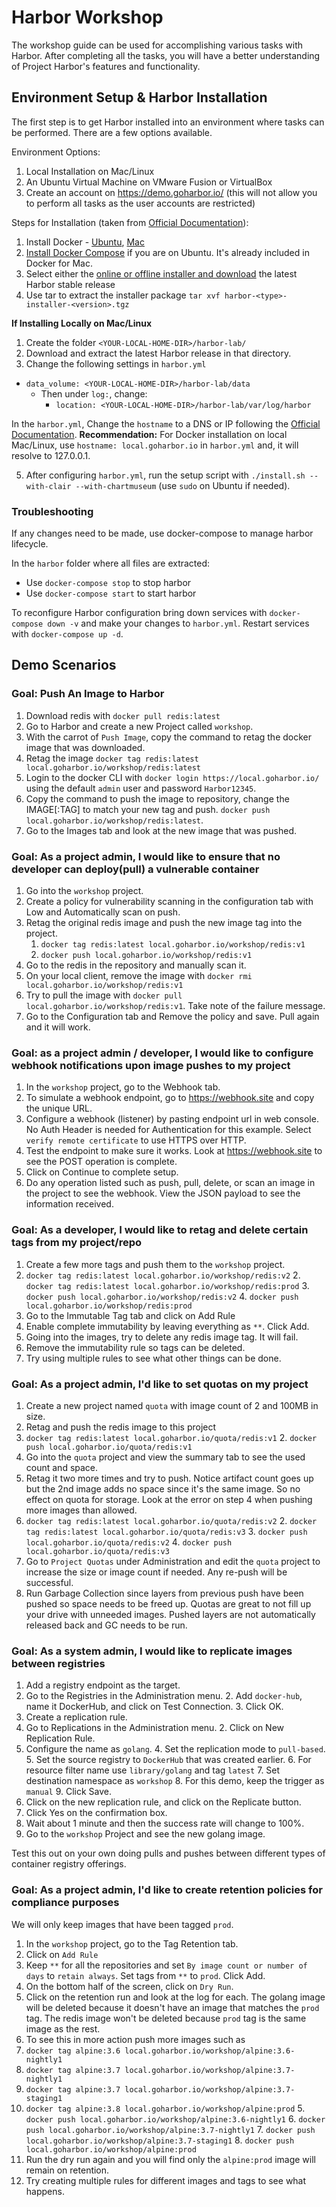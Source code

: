# Harbor Workshop

The workshop guide can be used for accomplishing various tasks with Harbor. After completing all the tasks, you will have a better understanding of Project Harbor's features and functionality.

## Environment Setup & Harbor Installation

The first step is to get Harbor installed into an environment where tasks can be performed. There are a few options available.

Environment Options:

1. Local Installation on Mac/Linux
2. An Ubuntu Virtual Machine on VMware Fusion or VirtualBox
3. Create an account on https://demo.goharbor.io/ (this will not allow you to perform all tasks as the user accounts are restricted)

Steps for Installation (taken from [Official Documentation](https://github.com/goharbor/harbor/blob/master/docs/installation_guide.md)):

1. Install Docker - [Ubuntu](https://docs.docker.com/v17.09/engine/installation/linux/docker-ce/ubuntu/), [Mac](https://docs.docker.com/v17.09/docker-for-mac/install/)
2. [Install Docker Compose](https://docs.docker.com/compose/install/) if you are on Ubuntu. It's already included in Docker for Mac.
3. Select either the [online or offline installer and download](https://github.com/goharbor/harbor/releases) the latest Harbor stable release
4. Use tar to extract the installer package `tar xvf harbor-<type>-installer-<version>.tgz`

**If Installing Locally on Mac/Linux**

1. Create the folder `<YOUR-LOCAL-HOME-DIR>/harbor-lab/`
2. Download and extract the latest Harbor release in that directory.
3. Change the following settings in `harbor.yml`
  - `data_volume: <YOUR-LOCAL-HOME-DIR>/harbor-lab/data`
    - Then under `log:`, change:
      - `location: <YOUR-LOCAL-HOME-DIR>/harbor-lab/var/log/harbor`

In the `harbor.yml`, Change the `hostname` to a DNS or IP following the [Official Documentation](https://github.com/goharbor/harbor/blob/master/docs/installation_guide.md).  **Recommendation:** For Docker installation on local Mac/Linux, use `hostname: local.goharbor.io` in `harbor.yml` and, it will resolve to 127.0.0.1.


5. After configuring `harbor.yml`, run the setup script with `./install.sh --with-clair --with-chartmuseum` (use `sudo` on Ubuntu if needed).


### Troubleshooting

If any changes need to be made, use docker-compose to manage harbor lifecycle.

In the `harbor` folder where all files are extracted:
 - Use `docker-compose stop` to stop harbor
 - Use `docker-compose start` to start harbor

To reconfigure Harbor configuration bring down services with `docker-compose down -v` and make your changes to `harbor.yml`. Restart services with `docker-compose up -d`.


## Demo Scenarios

### Goal: Push An Image to Harbor

1. Download redis with `docker pull redis:latest`
2. Go to Harbor and create a new Project called `workshop`.
3. With the carrot of `Push Image`, copy the command to retag the docker image that was downloaded.
4. Retag the image `docker tag redis:latest local.goharbor.io/workshop/redis:latest`
5. Login to the docker CLI with `docker login https://local.goharbor.io/` using the default `admin` user and password `Harbor12345`.
5. Copy the command to push the image to repository, change the IMAGE[:TAG] to match your new tag and push. `docker push local.goharbor.io/workshop/redis:latest`.
6. Go to the Images tab and look at the new image that was pushed.


### Goal: As a project admin, I would like to ensure that no developer can deploy(pull) a vulnerable container

1. Go into the `workshop` project.
2. Create a policy for vulnerability scanning in the configuration tab with Low and Automatically scan on push.
3. Retag the original redis image and push the new image tag into the project.
	1. `docker tag redis:latest local.goharbor.io/workshop/redis:v1`
	2. `docker push local.goharbor.io/workshop/redis:v1`
4. Go to the redis in the repository and manually scan it.
5. On your local client, remove the image with `docker rmi local.goharbor.io/workshop/redis:v1`
6. Try to pull the image with `docker pull local.goharbor.io/workshop/redis:v1`. Take note of the failure message.
7. Go to the Configuration tab and Remove the policy and save. Pull again and it will work.


### Goal: as a project admin / developer, I would like to configure webhook notifications upon image pushes to my project

1. In the `workshop` project, go to the Webhook tab.
2. To simulate a webhook endpoint, go to https://webhook.site and copy the unique URL.
3. Configure a webhook (listener) by pasting endpoint url in web console. No Auth Header is needed for Authentication for this example. Select `verify remote certificate` to use HTTPS over HTTP.
4. Test the endpoint to make sure it works. Look at https://webhook.site to see the POST operation is complete.
5. Click on Continue to complete setup.
6. Do any operation listed such as push, pull, delete, or scan an image in the project to see the webhook. View the JSON payload to see the information received.


### Goal: As a developer, I would like to retag and delete certain tags from my project/repo

1. Create a few more tags and push them to the `workshop` project.
  1. `docker tag redis:latest local.goharbor.io/workshop/redis:v2`
	2. `docker tag redis:latest local.goharbor.io/workshop/redis:prod`
	3. `docker push local.goharbor.io/workshop/redis:v2`
	4. `docker push local.goharbor.io/workshop/redis:prod`
2. Go to the Immutable Tag tab and click on Add Rule
3. Enable complete immutability by leaving everything as `**`. Click Add.
4. Going into the images, try to delete any redis image tag. It will fail.
5. Remove the immutability rule so tags can be deleted.
6. Try using multiple rules to see what other things can be done.


### Goal: As a project admin, I'd like to set quotas on my project

1. Create a new project named `quota` with image count of 2 and 100MB in size.
2. Retag and push the redis image to this project
  1. `docker tag redis:latest local.goharbor.io/quota/redis:v1`
	2. `docker push local.goharbor.io/quota/redis:v1`
3. Go into the `quota` project and view the summary tab to see the used count and space.
4. Retag it two more times and try to push. Notice artifact count goes up but the 2nd image adds no space since it's the same image. So no effect on quota for storage. Look at the error on step 4 when pushing more images than allowed.
  1. `docker tag redis:latest local.goharbor.io/quota/redis:v2`
	2. `docker tag redis:latest local.goharbor.io/quota/redis:v3`
	3. `docker push local.goharbor.io/quota/redis:v2`
	4. `docker push local.goharbor.io/quota/redis:v3`
5. Go to `Project Quotas` under Administration and edit the `quota` project to increase the size or image count if needed. Any re-push will be successful.
6. Run Garbage Collection since layers from previous push have been pushed so space needs to be freed up. Quotas are great to not fill up your drive with unneeded images. Pushed layers are not automatically released back and GC needs to be run.


### Goal: As a system admin, I would like to replicate images between registries

1. Add a registry endpoint as the target.
  1. Go to the Registries in the Administration menu.
	2. Add `docker-hub`, name it DockerHub, and click on Test Connection.
	3. Click OK.
2. Create a replication rule.
  1. Go to Replications in the Administration menu.
	2. Click on New Replication Rule.
  3. Configure the name as `golang`.
	4. Set the replication mode to `pull-based`.
	5. Set the source registry to `DockerHub` that was created earlier.
	6. For resource filter name use `library/golang` and tag `latest`
	7. Set destination namespace as `workshop`
	8. For this demo, keep the trigger as `manual`
	9. Click Save.
3. Click on the new replication rule, and click on the Replicate button.
4. Click Yes on the confirmation box.
5. Wait about 1 minute and then the success rate will change to 100%.
6. Go to the `workshop` Project and see the new golang image.

Test this out on your own doing pulls and pushes between different types of container registry offerings.

### Goal: As a project admin, I'd like to create retention policies for compliance purposes

We will only keep images that have been tagged `prod`.

1. In the `workshop` project, go to the Tag Retention tab.
2. Click on `Add Rule`
3. Keep `**` for all the repositories and set `By image count or number of days` to `retain always`. Set tags from `**` to `prod`. Click Add.
4. On the bottom half of the screen, click on `Dry Run`.
5. Click on the retention run and look at the log for each. The golang image will be deleted because it doesn't have an image that matches the `prod` tag. The redis image won't be deleted because `prod` tag is the same image as the rest.
6. To see this in more action push more images such as
  1. `docker tag alpine:3.6 local.goharbor.io/workshop/alpine:3.6-nightly1`
  2. `docker tag alpine:3.7 local.goharbor.io/workshop/alpine:3.7-nightly1`
  3. `docker tag alpine:3.7 local.goharbor.io/workshop/alpine:3.7-staging1`
  4. `docker tag alpine:3.8 local.goharbor.io/workshop/alpine:prod`
	5. `docker push local.goharbor.io/workshop/alpine:3.6-nightly1`
	6. `docker push local.goharbor.io/workshop/alpine:3.7-nightly1`
	7. `docker push local.goharbor.io/workshop/alpine:3.7-staging1`
	8. `docker push local.goharbor.io/workshop/alpine:prod`
7. Run the dry run again and you will find only the `alpine:prod` image will remain on retention.
8. Try creating multiple rules for different images and tags to see what happens.
